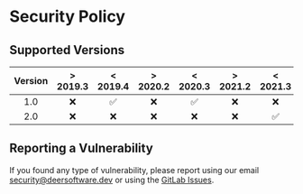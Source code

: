 # Security Policy

## Supported Versions

| Version | > 2019.3 | < 2019.4           | > 2020.2 | < 2020.3           | > 2021.2 | < 2021.3           | < 2022.1           |
| :-----: | :------: | :----------------: | :------: | :----------------: | :------: | :----------------: | :----------------: |
|   1.0   | :x:      | :white_check_mark: | :x:      | :white_check_mark: | :x:      | :x:                | :x:                |
|   2.0   | :x:      | :x:                | :x:      | :x:                | :x:      | :white_check_mark: | :white_check_mark: |

## Reporting a Vulnerability

If you found any type of vulnerability, please report using our email [security@deersoftware.dev](mailto:security@deersoftware.dev) or using the [GitLab Issues](https://gitlab.com/deersoftware/skyerbuilder/-/issues).
